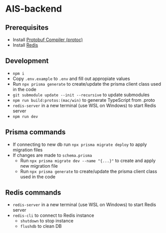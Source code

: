 # AIS-backend

## Prerequisites

- Install [Protobuf Compiler (protoc)](https://medium.com/@LogeshSakthivel/installing-protobuf-compiler-protoc-536e7770e13b)
- Install [Redis](https://redis.io/docs/latest/operate/oss_and_stack/install/install-redis/)

## Development

- `npm i`
- Copy `.env.example` to `.env` and fill out appropiate values
- Run `npx prisma generate` to create/update the prisma client class used in the code
- `git submodule update --init --recursive` to update submodules
- `npm run build:protos:(mac/win)` to generate TypeScript from .proto
- `redis-server` in a new terminal (use WSL on Windows) to start Redis server
- `npm run dev`

## Prisma commands

- If connecting to new db run `npx prisma migrate deploy` to apply migration files
- If changes are made to `schema.prisma`
  - Run `npx prisma migrate dev --name "{...}"` to create and apply new migration file
  - Run `npx prisma generate` to create/update the prisma client class used in the code

## Redis commands

- `redis-server` in a new terminal (use WSL on Windows) to start Redis server
- `redis-cli` to connect to Redis instance
  - `shutdown` to stop instance
  - `flushdb` to clean DB
